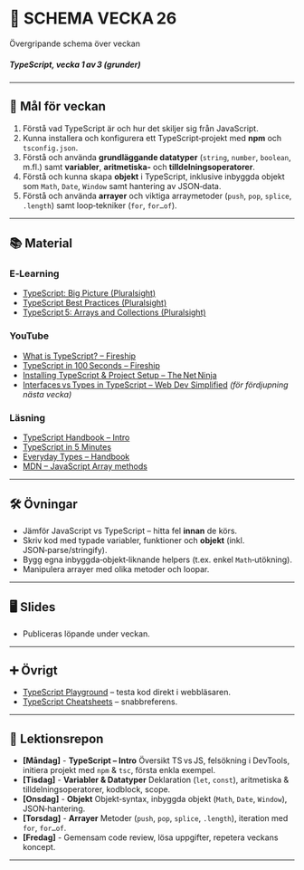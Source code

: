# 📅 SCHEMA VECKA 26  

Övergripande schema över veckan  

##### TypeScript, vecka 1 av 3 (grunder)

---

## 🎯 Mål för veckan  
1. Förstå vad TypeScript är och hur det skiljer sig från JavaScript.  
2. Kunna installera och konfigurera ett TypeScript‑projekt med **npm** och `tsconfig.json`.  
3. Förstå och använda **grundläggande datatyper** (`string`, `number`, `boolean`, m.fl.) samt **variabler**, **aritmetiska‑** och **tilldelningsoperatorer**.  
4. Förstå och kunna skapa **objekt** i TypeScript, inklusive inbyggda objekt som `Math`, `Date`, `Window` samt hantering av JSON‑data. 
5. Förstå och använda **arrayer** och viktiga arraymetoder (`push`, `pop`, `splice`, `.length`) samt loop‑tekniker (`for`, `for…of`).  

---

## 📚 Material  

### E‑Learning  
* [TypeScript: Big Picture (Pluralsight)](https://app.pluralsight.com/library/courses/typescript-big-picture/table-of-contents)  
* [TypeScript Best Practices (Pluralsight)](https://app.pluralsight.com/library/courses/typescript-best-practices/table-of-contents)  
* [TypeScript 5: Arrays and Collections (Pluralsight)](https://app.pluralsight.com/library/courses/typescript-5-arrays-collections/table-of-contents)  

### YouTube  
* [What is TypeScript? – Fireship](https://www.youtube.com/watch?v=BwuLxPH8IDs)  
* [TypeScript in 100 Seconds – Fireship](https://www.youtube.com/watch?v=BCg4U1FzODs)  
* [Installing TypeScript & Project Setup – The Net Ninja](https://www.youtube.com/watch?v=ahCwqrYpIuM)  
* [Interfaces vs Types in TypeScript – Web Dev Simplified](https://www.youtube.com/watch?v=IqfZzjJR5xI) _(för fördjupning nästa vecka)_  

### Läsning  
* [TypeScript Handbook – Intro](https://www.typescriptlang.org/docs/handbook/intro.html)  
* [TypeScript in 5 Minutes](https://www.typescriptlang.org/docs/handbook/typescript-in-5-minutes.html)  
* [Everyday Types – Handbook](https://www.typescriptlang.org/docs/handbook/2/everyday-types.html)  
* [MDN – JavaScript Array methods](https://developer.mozilla.org/en-US/docs/Web/JavaScript/Reference/Global_Objects/Array)  

---

## 🛠️ Övningar  
* Jämför JavaScript vs TypeScript – hitta fel **innan** de körs.  
* Skriv kod med typade variabler, funktioner och **objekt** (inkl. JSON‑parse/stringify).  
* Bygg egna inbyggda‑objekt‑liknande helpers (t.ex. enkel `Math`‑utökning).  
* Manipulera arrayer med olika metoder och loopar.  

---

## 🖥️ Slides
* Publiceras löpande under veckan.

---

## ➕ Övrigt
* [TypeScript Playground](https://www.typescriptlang.org/play) – testa kod direkt i webbläsaren.  
* [TypeScript Cheatsheets](https://github.com/typescript-cheatsheets) – snabbreferens.  

---

## 📑 Lektionsrepon  

* **[Måndag]** - **TypeScript – Intro** Översikt TS vs JS, felsökning i DevTools, initiera projekt med `npm` & `tsc`, första enkla exempel.
* **[Tisdag]** - **Variabler & Datatyper** Deklaration (`let`, `const`), aritmetiska & tilldelningsoperatorer, kodblock, scope. 
* **[Onsdag]** - **Objekt** Objekt‑syntax, inbyggda objekt (`Math`, `Date`, `Window`), JSON‑hantering. 
* **[Torsdag]** - **Arrayer** Metoder (`push`, `pop`, `splice`, `.length`), iteration med `for`, `for…of`. 
* **[Fredag]** - Gemensam code review, lösa uppgifter, repetera veckans koncept. 

---

